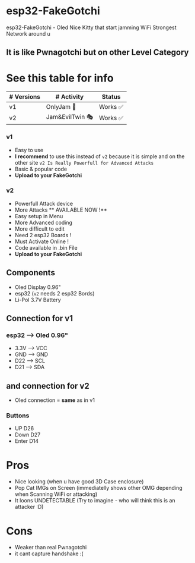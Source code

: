 # esp32-FakeGotchi
esp32-FakeGotchi - Oled Nice Kitty that start jamming WiFi Strongest Network around u
##  It is like Pwnagotchi but on other Level Category

# See this table for info

| # Versions | # Activity      | Status |
| ---------- | --------------- | ------ |
| v1         | OnlyJam      🚫 | Works ✅ |
| v2         | Jam&EvilTwin 🎭 | Works ✅ |

### v1
- Easy to use
- **I recommend** to use this instead of `v2` because it is simple and on the other site `v2 Is Really Powerfull for Advanced Attacks`
- Basic & popular code
- **Upload to your FakeGotchi**

### v2
- Powerfull Attack device
- More Attacks ** AVAILABLE NOW !**
- Easy setup in Menu
- More Advanced coding
- More difficult to edit
- Need 2 esp32 Boards !
- Must Activate Online !
- Code available in .bin File
- **Upload to your FakeGotchi**

## Components
- Oled Display 0.96"
- esp32 (`v2` needs 2 esp32 Bords)
- Li-Pol 3.7V Battery

## Connection for v1

### esp32 --> Oled 0.96"
- 3.3V --> VCC
- GND --> GND
- D22 --> SCL
- D21 --> SDA

## and connection for v2
- Oled connection = **same** as in v1
### Buttons
- UP    D26
- Down  D27
- Enter D14

# Pros
- Nice looking (when u have good 3D Case enclosure)
- Pop Cat IMGs on Screen (immediatelly shows other OMG depending when Scanning WiFi or attacking)
- It loons UNDETECTABLE (Try to imagine - who will think this is an attacker :D)

# Cons
- Weaker than real Pwnagotchi
- it cant capture handshake :(
